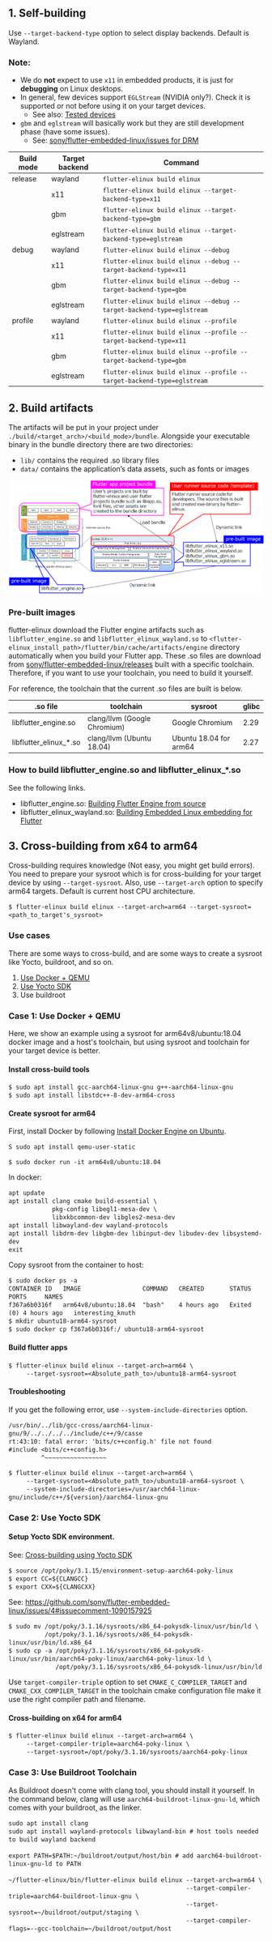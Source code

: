 ## 1. Self-building
Use `--target-backend-type` option to select display backends. Default is Wayland.

### Note:
- We do **not** expect to use `x11` in embedded products, it is just for **debugging** on Linux desktops.
- In general, few devices support `EGLStream` (NVIDIA only?). Check it is supported or not before using it on your target devices.
  - See also: [Tested devices](https://github.com/sony/flutter-embedded-linux#tested-devices)
- `gbm` and `eglstream` will basically work but they are still development phase (have some issues).
  - See: [sony/flutter-embedded-linux/issues for DRM](https://github.com/sony/flutter-embedded-linux/issues?q=is%3Aissue+is%3Aopen+label%3Adrm)

|Build mode |Target backend| Command |
| --------- | ------------ | ------- |
| release   | wayland      | `flutter-elinux build elinux` |
|           | x11          | `flutter-elinux build elinux --target-backend-type=x11` |
|           | gbm          | `flutter-elinux build elinux --target-backend-type=gbm` |
|           | eglstream    | `flutter-elinux build elinux --target-backend-type=eglstream` |
| debug     | wayland      | `flutter-elinux build elinux --debug` |
|           | x11          | `flutter-elinux build elinux --debug --target-backend-type=x11` |
|           | gbm          | `flutter-elinux build elinux --debug --target-backend-type=gbm` |
|           | eglstream    | `flutter-elinux build elinux --debug --target-backend-type=eglstream` |
| profile   | wayland      | `flutter-elinux build elinux --profile` |
|           | x11          | `flutter-elinux build elinux --profile --target-backend-type=x11` |
|           | gbm          | `flutter-elinux build elinux --profile --target-backend-type=gbm` |
|           | eglstream    | `flutter-elinux build elinux --profile --target-backend-type=eglstream` |

## 2. Build artifacts
The artifacts will be put in your project under `./build/<target_arch>/<build_mode>/bundle`. Alongside your executable binary in the bundle directory there are two directories:
- `lib/` contains the required .so library files
- `data/` contains the application’s data assets, such as fonts or images

![artifacts](https://github.com/sony/flutter-elinux/blob/main/doc/images/artifact-relationships.png)

### Pre-built images
flutter-elinux download the Flutter engine artifacts such as `libflutter_engine.so` and `libflutter_elinux_wayland.so` to `<flutter-elinux_install_path>/flutter/bin/cache/artifacts/engine` directory automatically when you build your Flutter app. These .so files are download from [sony/flutter-embedded-linux/releases](https://github.com/sony/flutter-embedded-linux/releases) built with a specific toolchain. Therefore, if you want to use your toolchain, you need to build it yourself.

For reference, the toolchain that the current .so files are built is below.

| .so file  | toolchain | sysroot | glibc |
| --------- | --------- | ------- | ----- |
| libflutter_engine.so | clang/llvm (Google Chromium) | Google Chromium | 2.29 |
| libflutter_elinux_*.so | clang/llvm (Ubuntu 18.04) | Ubuntu 18.04 for arm64 | 2.27 |

### How to build libflutter_engine.so and libflutter_elinux_*.so
See the following links.
- libflutter_engine.so: [Building Flutter Engine from source](https://github.com/sony/flutter-embedded-linux/wiki/Building-Flutter-Engine-from-source)
- libflutter_elinux_wayland.so: [Building Embedded Linux embedding for Flutter](https://github.com/sony/flutter-embedded-linux/wiki/Building-Embedded-Linux-embedding-for-Flutter)


## 3. Cross-building from x64 to arm64
Cross-building requires knowledge (Not easy, you might get build errors). You need to prepare your sysroot which is for cross-building for your target device by using `--target-sysroot`. Also, use `--target-arch` option to specify arm64 targets. Default is current host CPU architecture. 

```Shell
$ flutter-elinux build elinux --target-arch=arm64 --target-sysroot=<path_to_target's_sysroot>
```

### Use cases
There are some ways to cross-build, and are some ways to create a sysroot like Yocto, buildroot, and so on.
1. [Use Docker + QEMU](#case-1-use-docker--qemu)
2. [Use Yocto SDK](#case-2-use-yocto-sdk)
3. Use buildroot

### Case 1: Use Docker + QEMU
Here, we show an example using a sysroot for arm64v8/ubuntu:18.04 docker image and a host's toolchain, but using sysroot and toolchain for your target device is better.

#### Install cross-build tools
```Shell
$ sudo apt install gcc-aarch64-linux-gnu g++-aarch64-linux-gnu
$ sudo apt install libstdc++-8-dev-arm64-cross
```

#### Create sysroot for arm64
First, install Docker by following [Install Docker Engine on Ubuntu](https://docs.docker.com/engine/install/ubuntu/).

```Shell
S sudo apt install qemu-user-static
```

```Shell
$ sudo docker run -it arm64v8/ubuntu:18.04
```

In docker:
```Shell
apt update
apt install clang cmake build-essential \
            pkg-config libegl1-mesa-dev \
            libxkbcommon-dev libgles2-mesa-dev
apt install libwayland-dev wayland-protocols
apt install libdrm-dev libgbm-dev libinput-dev libudev-dev libsystemd-dev
exit
```

Copy sysroot from the container to host:
```Shell
$ sudo docker ps -a
CONTAINER ID   IMAGE                 COMMAND   CREATED       STATUS                   PORTS     NAMES
f367a6b0316f   arm64v8/ubuntu:18.04  "bash"    4 hours ago   Exited (0) 4 hours ago   interesting_knuth
$ mkdir ubuntu18-arm64-sysroot
$ sudo docker cp f367a6b0316f:/ ubuntu18-arm64-sysroot
```

#### Build flutter apps
```Shell
$ flutter-elinux build elinux --target-arch=arm64 \
     --target-sysroot=<Absolute_path_to>/ubuntu18-arm64-sysroot
```

#### Troubleshooting
If you get the following error, use `--system-include-directories` option.
```
/usr/bin/../lib/gcc-cross/aarch64-linux-gnu/9/../../../../include/c++/9/casse
rt:43:10: fatal error: 'bits/c++config.h' file not found
#include <bits/c++config.h>
         ^~~~~~~~~~~~~~~~~~
```

```Shell
$ flutter-elinux build elinux --target-arch=arm64 \
     --target-sysroot=<Absolute_path_to>/ubuntu18-arm64-sysroot \
     --system-include-directories=/usr/aarch64-linux-gnu/include/c++/${version}/aarch64-linux-gnu
```

### Case 2: Use Yocto SDK

#### Setup Yocto SDK environment.

See: [Cross-building using Yocto SDK](https://github.com/sony/meta-flutter#cross-building-using-yocto-sdk)

```Shell
$ source /opt/poky/3.1.15/environment-setup-aarch64-poky-linux
$ export CC=${CLANGCC}
$ export CXX=${CLANGCXX}
```

See: https://github.com/sony/flutter-embedded-linux/issues/4#issuecomment-1090157925

```Shell
$ sudo mv /opt/poky/3.1.16/sysroots/x86_64-pokysdk-linux/usr/bin/ld \
          /opt/poky/3.1.16/sysroots/x86_64-pokysdk-linux/usr/bin/ld.x86_64
$ sudo cp -a /opt/poky/3.1.16/sysroots/x86_64-pokysdk-linux/usr/bin/aarch64-poky-linux/aarch64-poky-linux-ld \
             /opt/poky/3.1.16/sysroots/x86_64-pokysdk-linux/usr/bin/ld
```

Use `target-compiler-triple` option to set `CMAKE_C_COMPILER_TARGET` and `CMAKE_CXX_COMPILER_TARGET` in the toolchain cmake configuration file make it use the right compiler path and filename.

#### Cross-building on x64 for arm64

```Shell
$ flutter-elinux build elinux --target-arch=arm64 \
     --target-compiler-triple=aarch64-poky-linux \
     --target-sysroot=/opt/poky/3.1.16/sysroots/aarch64-poky-linux
```

### Case 3: Use Buildroot Toolchain
As Buildroot doesn't come with clang tool, you should install it yourself. In the command below, clang will use `aarch64-buildroot-linux-gnu-ld`, which comes with your buildroot, as the linker.

```
sudo apt install clang
sudo apt install wayland-protocols libwayland-bin # host tools needed to build wayland backend

export PATH=$PATH:~/buildroot/output/host/bin # add aarch64-buildroot-linux-gnu-ld to PATH

~/flutter-elinux/bin/flutter-elinux build elinux --target-arch=arm64 \
                                                 --target-compiler-triple=aarch64-buildroot-linux-gnu \
                                                 --target-sysroot=~/buildroot/output/staging \
                                                 --target-compiler-flags=--gcc-toolchain=~/buildroot/output/host
```

